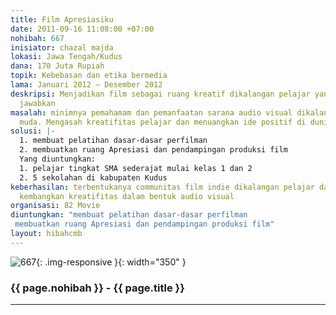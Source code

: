 ```yaml
---
title: Film Apresiasiku
date: 2011-09-16 11:08:00 +07:00
nohibah: 667
inisiator: chazal majda
lokasi: Jawa Tengah/Kudus
dana: 170 Juta Rupiah
topik: Kebebasan dan etika bermedia
lama: Januari 2012 – Desember 2012
deskripsi: Menjadikan film sebagai ruang kreatif dikalangan pelajar yang dapat dipertanggung
  jawabkan
masalah: minimnya pemahamam dan pemanfaatan sarana audio visual dikalangan generasi
  muda. Mengasah kreatifitas pelajar dan menuangkan ide positif di dunia sinematography
solusi: |-
  1. membuat pelatihan dasar-dasar perfilman
  2. membuatkan ruang Apresiasi dan pendampingan produksi film
  Yang diuntungkan:
  1. pelajar tingkat SMA sederajat mulai kelas 1 dan 2
  2. 5 sekolahan di kabupaten Kudus
keberhasilan: terbentukanya communitas film indie dikalangan pelajar dan menumbuh
  kembangkan kreatifitas dalam bentuk audio visual
organisasi: 82 Movie
diuntungkan: "membuat pelatihan dasar-dasar perfilman
 membuatkan ruang Apresiasi dan pendampingan produksi film"
layout: hibahcmb
---
```


![667](/static/img/hibahcmb/667.png){: .img-responsive }{: width="350" }

### {{ page.nohibah }} - {{ page.title }}

---
